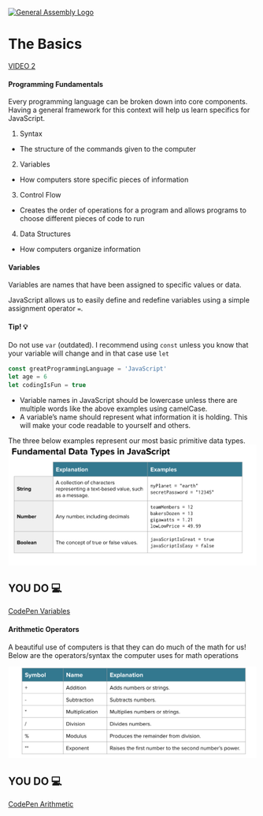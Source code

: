 [![General Assembly Logo](https://camo.githubusercontent.com/1a91b05b8f4d44b5bbfb83abac2b0996d8e26c92/687474703a2f2f692e696d6775722e636f6d2f6b6538555354712e706e67)](https://generalassemb.ly)
# The Basics

[VIDEO 2](https://generalassembly.zoom.us/rec/share/UP_pAarU-qX4bIWo0HXTlGNL4UbVFxZcHp-8_4dwQKf4l03m3X2Dd5A1nXvs_ish.IjCnZcgoXOixiwWj?startTime=1706650948000)

#### Programming Fundamentals

Every programming language can be broken down into core components. Having a general framework for this context will help us learn specifics for JavaScript.

1. Syntax
- The structure of the commands given to the computer
2. Variables
- How computers store specific pieces of information
3. Control Flow
- Creates the order of operations for a program and allows programs to choose different pieces of code to run
4. Data Structures
- How computers organize information

 #### Variables

Variables are names that have been assigned to specific values or data.

JavaScript allows us to easily define and redefine variables using a simple assignment operator `=`. 

#### Tip! :bulb:
Do not use `var` (outdated). I recommend using `const` unless you know that your variable will change and in that case use `let`

```js
const greatProgrammingLanguage = 'JavaScript'
let age = 6
let codingIsFun = true
```
- Variable names in JavaScript should be lowercase unless there are multiple words like the above examples using camelCase. 
- A variable’s name should represent what information it is holding. This will make your code readable to yourself and others.

The three below examples represent our most basic primitive data types.<br>
![data-types](../assets/fundamental-dt.png)<br>


## YOU DO :computer:

[CodePen Variables](https://codepen.io/Katie22/pen/BabWVGz)


 #### Arithmetic Operators
A beautiful use of computers is that they can do much of the math for us! Below are the operators/syntax the computer uses for math operations<br>

![arth-operators](../assets/arth-operators.png)<br>

## YOU DO :computer:

[CodePen Arithmetic](https://codepen.io/Katie22/pen/RwdpJEN)
